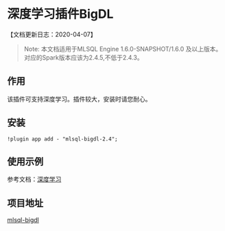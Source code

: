 # 深度学习插件BigDL

【文档更新日志：2020-04-07】

> Note: 本文档适用于MLSQL Engine 1.6.0-SNAPSHOT/1.6.0 及以上版本。  
> 对应的Spark版本应该为2.4.5,不低于2.4.3。

## 作用

该插件可支持深度学习。插件较大，安装时请您耐心。

## 安装

```
!plugin app add - "mlsql-bigdl-2.4";
```

## 使用示例

参考文档：[深度学习](http://docs.mlsql.tech/zh/dl/)

## 项目地址

[mlsql-bigdl](https://github.com/allwefantasy/mlsql-plugins/tree/master/mlsql-bigdl)